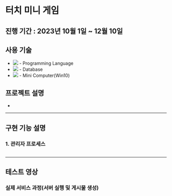 # 터치 미니 게임

## 진행 기간 : 2023년 10월 1일 ~ 12월 10일

## 사용 기술
+ <img src ="https://img.shields.io/badge/Python-3776AB?style=flat-square&logo=Python&logoColor=white"/> - Programming Language
+ <img src ="https://img.shields.io/badge/SQLite-003B57?logo=sqlite&logoColor=fff&style=flat-square"/> - Database
+ <img src="https://img.shields.io/badge/lattepanda-CDA56B?logo=foodpanda&logoColor=fff&style=flat-square"/> - Mini Computer(Win10)

## 프로젝트 설명
+ 

---
## 구현 기능 설명

### 1. 관리자 프로세스
<img src =""/>



  
---
## 테스트 영상

### 실제 서비스 과정(서버 실행 및 게시물 생성)
<img src =""/>

